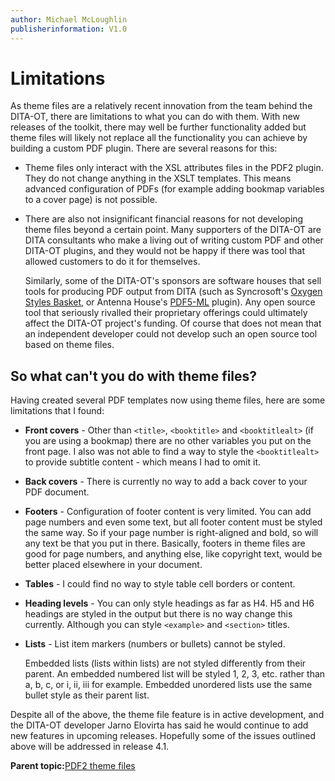 ```yaml
---
author: Michael McLoughlin
publisherinformation: V1.0
---
```


# Limitations

As theme files are a relatively recent innovation from the team behind the DITA-OT, there are limitations to what you can do with them. With new releases of the toolkit, there may well be further functionality added but theme files will likely not replace all the functionality you can achieve by building a custom PDF plugin. There are several reasons for this:

-   Theme files only interact with the XSL attributes files in the PDF2 plugin. They do not change anything in the XSLT templates. This means advanced configuration of PDFs \(for example adding bookmap variables to a cover page\) is not possible.

-   There are also not insignificant financial reasons for not developing theme files beyond a certain point. Many supporters of the DITA-OT are DITA consultants who make a living out of writing custom PDF and other DITA-OT plugins, and they would not be happy if there was tool that allowed customers to do it for themselves.

    Similarly, some of the DITA-OT's sponsors are software houses that sell tools for producing PDF output from DITA \(such as Syncrosoft's [Oxygen Styles Basket](https://www.oxygenxml.com/styles_basket.html), or Antenna House's [PDF5-ML](https://www.antennahouse.com/dita) plugin\). Any open source tool that seriously rivalled their proprietary offerings could ultimately affect the DITA-OT project's funding. Of course that does not mean that an independent developer could not develop such an open source tool based on theme files.


## So what can't you do with theme files?

Having created several PDF templates now using theme files, here are some limitations that I found:

-   **Front covers** - Other than `<title>`, `<booktitle>` and `<booktitlealt>` \(if you are using a bookmap\) there are no other variables you put on the front page. I also was not able to find a way to style the `<booktitlealt>` to provide subtitle content - which means I had to omit it.

-   **Back covers** - There is currently no way to add a back cover to your PDF document.

-   **Footers** - Configuration of footer content is very limited. You can add page numbers and even some text, but all footer content must be styled the same way. So if your page number is right-aligned and bold, so will any text be that you put in there. Basically, footers in theme files are good for page numbers, and anything else, like copyright text, would be better placed elsewhere in your document.

-   **Tables** - I could find no way to style table cell borders or content.

-   **Heading levels** - You can only style headings as far as H4. H5 and H6 headings are styled in the output but there is no way change this currently. Although you can style `<example>` and `<section>` titles.

-   **Lists** - List item markers \(numbers or bullets\) cannot be styled.

    Embedded lists \(lists within lists\) are not styled differently from their parent. An embedded numbered list will be styled 1, 2, 3, etc. rather than a, b, c, or i, ii, iii for example. Embedded unordered lists use the same bullet style as their parent list.


Despite all of the above, the theme file feature is in active development, and the DITA-OT developer Jarno Elovirta has said he would continue to add new features in upcoming releases. Hopefully some of the issues outlined above will be addressed in release 4.1.

**Parent topic:**[PDF2 theme files](pdf2_themes.md)

